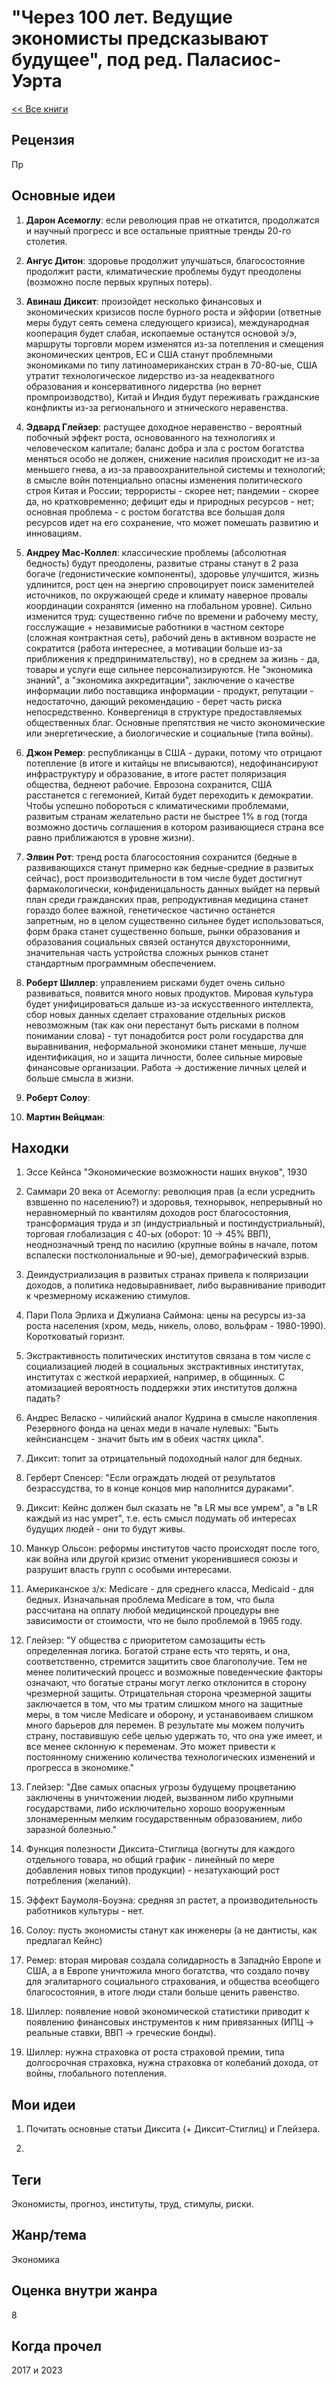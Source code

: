 # "Через 100 лет. Ведущие экономисты предсказывают будущее", под ред. Паласиос-Уэрта

[<< Все книги](../README.md)

## Рецензия

Пр


## Основные идеи

1. **Дарон Асемоглу**: если революция прав не откатится, продолжатся и научный прогресс и все остальные приятные тренды 20-го столетия.

2. **Ангус Дитон**: здоровье продолжит улучшаться, благосостояние продолжит расти, климатические проблемы будут преодолены (возможно после первых крупных потерь).

3. **Авинаш Диксит**: произойдет несколько финансовых и экономических кризисов после бурного роста и эйфории (ответные меры будут сеять семена следующего кризиса), международная кооперация будет слабая, ископаемые останутся основой э/э, маршруты торговли морем изменятся из-за потепления и смещения экономических центров, ЕС и США станут проблемными экономиками по типу латиноамериканских стран в 70-80-ые, США утратит технологическое лидерство из-за неадекватного образования и консервативного лидерства (но вернет промпроизводство), Китай и Индия будут переживать гражданские конфликты из-за регионального и этнического неравенства.
 
4. **Эдвард Глейзер**: растущее доходное неравенство - вероятный побочный эффект роста, основованного на технологиях и человеческом капитале; баланс добра и зла с ростом богатства меняться особо не должен, снижение насилия происходит не из-за меньшего гнева, а из-за правоохранительной системы и технологий; в смысле войн потенциально опасны изменения политического строя Китая и России; террористы - скорее нет; пандемии - скорее да, но кратковременно; дефицит еды и природных ресурсов - нет; основная проблема - с ростом богатства все большая доля ресурсов идет на его сохранение, что может помешать развитию и инновациям.

5. **Андреу Мас-Коллел**: классические проблемы (абсолютная бедность) будут преодолены, развитые страны станут в 2 раза богаче (гедонистические компоненты), здоровье улучшится, жизнь удлинится, рост цен на энергию спровоцирует поиск заменителей источников, по окружающей среде и климату наверное провалы координации сохранятся (именно на глобальном уровне). Сильно изменится труд: существенно гибче по времени и рабочему месту, госслужащие + незавимисые работники в частном секторе (сложная контрактная сеть), рабочий день в активном возрасте не сократится (работа интереснее, а мотивации больше из-за приближения к предпринимательству), но в среднем за жизнь - да, товары и услуги еще сильнее персонализируются. Не "экономика знаний", а "экономика аккредитации", заключение о качестве информации либо поставщика информации - продукт, репутации - недостаточно, дающий рекомендацию - берет часть риска непосредственно. Конвергениця в структуре предоставляемых общественных благ. Основные препятствия не чисто экономические или энергетические, а биологические и социальные (типа войны).

6. **Джон Ремер**: республиканцы в США - дураки, потому что отрицают потепление (в итоге и китайцы не вписываются), недофинансируют инфраструктуру и образование, в итоге растет поляризация общества, беднеют рабочие. Еврозона сохранится, США расстанется с гегемонией, Китай будет переходить к демократии. Чтобы успешно побороться с климатическими проблемами, развитым странам желательно расти не быстрее 1% в год (тогда возможно достичь соглашения в котором разивающиеся страна все равно приближаются в уровне жизни).

7. **Элвин Рот**: тренд роста благосостояния сохранится (бедные в развивающихся станут примерно как бедные-средние в развитых сейчас), рост производительности в том числе будет достигнут фармакологически, конфиденицальность данных выйдет на первый план среди гражданских прав, репродуктивная медицина станет гораздо более важной, генетическое частично останется запретным, но в целом существенно сильнее будет использоваться, форм брака станет существенно больше, рынки образования и образования социальных связей останутся двухсторонними, значительная часть устройства сложных рынков станет стандартным программным обеспечением.

8. **Роберт Шиллер**: управлением рисками будет очень сильно развиваться, появится много новых продуктов. Мировая культура будет унифицироваться дальше из-за искусственного интеллекта, сбор новых данных сделает страхование отдельных рисков невозможным (так как они перестанут быть рисками в полном понимании слова) - тут понадобится рост роли государства для выравнивания, неформальной экономики станет меньше, лучше идентификация, но и защита личности, более сильные мировые финансовые организации. Работа -> достижение личных целей и больше смысла в жизни.

9. **Роберт Солоу**: 

10. **Мартин Вейцман**: 


## Находки

1. Эссе Кейнса "Экономические возможности наших внуков", 1930

2. Саммари 20 века от Асемоглу: революция прав (а если усреднить взвшенно по населению?) и здоровья, технорывок, непрерывный но неравномерный по квантилям доходов рост благосостояния, трансформация труда и зп (индустриальный и постиндустриальный), торговая глобализация с 40-ых (оборот: 10 -> 45% ВВП), неоднозначный тренд по насилию (крупные войны в начале, потом вспалески постколониальные и 90-ые), демографический взрыв.

3. Деиндустриализация в развитых странах привела к поляризации доходов, а политика недовыравнивает, либо выравнивание приводит к чрезмерному искажению стимулов.

4. Пари Пола Эрлиха и Джулиана Саймона: цены на ресурсы из-за роста населения (хром, медь, никель, олово, вольфрам - 1980-1990). Коротковатый горизнт.

5. Экстрактивность политических институтов связана в том числе с социализацией людей в социальных экстрактивных институтах, институтах с жесткой иерархией, например, в общинных. С атомизацией вероятность поддержки этих институтов должна падать?

6. Андрес Веласко - чилийский аналог Кудрина в смысле накопления Резервного фонда на ценах меди в начале нулевых: "Быть кейнсиансцем - значит быть им в обеих частях цикла".

7. Диксит: топит за отрицательный подоходный налог для бедных. 

8. Герберт Спенсер: "Если ограждать людей от результатов безрассудства, то в конце концов мир наполнится дураками".

9. Диксит: Кейнс должен был сказать не "в LR мы все умрем", а "в LR каждый из нас умрет", т.е. есть смысл подумать об интересах будущих людей - они то будут живы.

10. Манкур Ольсон: реформы институтов часто происходят после того, как война или другой кризис отменит укоренившиеся союзы и разрушит власть групп с особыми интересами.

11. Американское з/х: Medicare - для среднего класса, Medicaid - для бедных. Изначальная проблема Medicare в том, что была рассчитана на оплату любой медицинской процедуры вне зависимости от стоимости, что не было проблемой в 1965 году.

12. Глейзер: "У общества с приоритетом самозащиты есть определенная логика. Богатой стране есть что терять, и она, соответственно, стремится защитить свое благополучие. Тем не менее политический процесс и возможные поведенческие факторы означают, что богатые страны могут легко отклонится в сторону чрезмерной защиты. Отрицательная сторона чрезмерной защиты заключается в том, что мы тратим слишком много на защитные меры, в том числе Medicare и оборону, и устанавоиваем слишком много барьеров для перемен. В результате мы можем получить страну, поставившую себе целью удержать то, что она уже имеет, и все менее склонную к переменам. Это может привести к постоянному снижению количества технологических изменений и прогресса в экономике."

13. Глейзер: "Две самых опасных угрозы будущему процветанию заключены в уничтожении людей, вызванном либо крупными государствами, либо исключительно хорошо вооруженным злонамеренным мелким государственным образованием, либо заразной болезнью."

14. Функция полезности Диксита-Стиглица (вогнуты для каждого отдельного товара, но общий график - линейный по мере добавления новых типов продукции) - незатухающий рост потребления (желаний).

15. Эффект Баумоля-Боуэна: средняя зп растет, а производительность работников культуры - нет.

16. Солоу: пусть экономисты станут как инженеры (а не дантисты, как предлагал Кейнс)

17. Ремер: вторая мировая создала солидарность в Западнйо Европе и США, а в Европе уничтожила много богатства, что создало почву для эгалитарного социального страхования, и общества всеобщего благосостояния, в итоге люди стали больше ценить равенство.

18. Шиллер: появление новой экономической статистики приводит к появлению финансовых инструментов к ним привязанных (ИПЦ -> реальные  ставки, ВВП -> греческие бонды).

19. Шиллер: нужна страховка от роста страховой премии, типа долгосрочная страховка, нужна страховка от колебаний дохода, от войны, глобального потепления.

## Мои идеи

1. Почитать основные статьи Диксита (+ Диксит-Стиглиц) и Глейзера.

2. 


## Теги

Экономисты, прогноз, институты, труд, стимулы, риски.

## Жанр/тема

Экономика

## Оценка внутри жанра

8

## Когда прочел

2017 и 2023